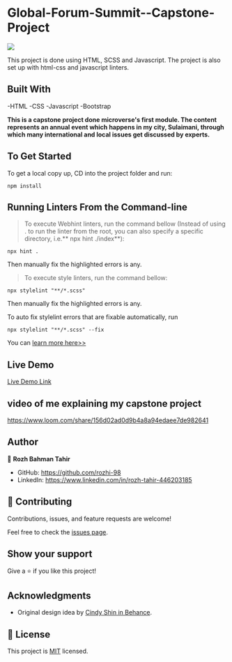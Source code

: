 # Global-Forum-Summit--Capstone-Project
![](https://img.shields.io/badge/Microverse-blueviolet)

This project is done using HTML, SCSS and Javascript. The project is also set up with html-css and javascript linters.

## Built With

-HTML
-CSS
-Javascript
-Bootstrap


**This is a capstone project done microverse's first module. The content represents an annual event which happens in my city, Sulaimani, through which many international and local issues get discussed by experts.**

## To Get Started

To get a local copy up, CD into the project folder and run:

```
npm install
```

## Running Linters From the Command-line

> To execute Webhint linters, run the command bellow (Instead of using . to run the linter from the root, you can also specify a specific directory, i.e.** npx hint ./index**):

```
npx hint .
```

Then manually fix the highlighted errors is any.

> To execute style linters, run the command bellow:

```
npx stylelint "**/*.scss"
```

Then manually fix the highlighted errors is any.

To auto fix stylelint errors that are fixable automatically, run

```
npx stylelint "**/*.scss" --fix
```

You can [ learn more here>>](https://stylelint.io/user-guide/usage/cli/#autofixing-errors)

## Live Demo

[Live Demo Link](https://rozhi-98.github.io/Suli-Forum--Capstone-Project/)


## video of me explaining my capstone project

https://www.loom.com/share/156d02ad0d9b4a8a94edaee7de982641

## Author

👤 **Rozh Bahman Tahir**

- GitHub: https://github.com/rozhi-98
- LinkedIn: https://www.linkedin.com/in/rozh-tahir-446203185


## 🤝 Contributing

Contributions, issues, and feature requests are welcome!

Feel free to check the [issues page](../../issues/).

## Show your support

Give a ⭐️ if you like this project!

## Acknowledgments

- Original design idea by [Cindy Shin in Behance](https://www.behance.net/adagio07).

## 📝 License

This project is [MIT](./LICENSE.txt) licensed.


